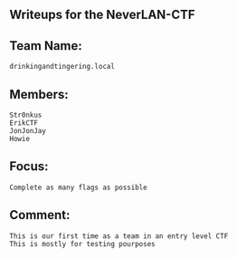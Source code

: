 Writeups for the NeverLAN-CTF
---
Team Name:
---
	drinkingandtingering.local

Members:
---
	Str0nkus
	ErikCTF
	JonJonJay
	Howie
Focus:
---
	Complete as many flags as possible
Comment:
---
	This is our first time as a team in an entry level CTF
	This is mostly for testing pourposes